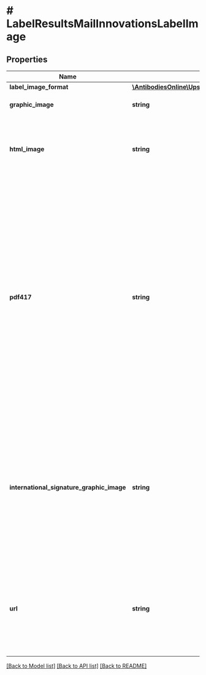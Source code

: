 # # LabelResultsMailInnovationsLabelImage

## Properties

Name | Type | Description | Notes
------------ | ------------- | ------------- | -------------
**label_image_format** | [**\AntibodiesOnline\UpsApi\Shipping\MailInnovationsLabelImageLabelImageFormat**](MailInnovationsLabelImageLabelImageFormat.md) |  |
**graphic_image** | **string** | Base 64 encoded graphic image. |
**html_image** | **string** | Base 64 encoded html browser image rendering software. This is only returned for GIF image formats. | [optional]
**pdf417** | **string** | PDF-417 is a two-dimensional barcode, which can store up to about 1,800 printable ASCII characters or 1,100 binary characters per symbol. The symbol is rectangular. The PDF417 image will be returned when the shipment is trans-border and the service option is one of the following: Standard, Express Saver or Express Plus.  The image is Base 64 encoded and only returned for GIF image format | [optional]
**international_signature_graphic_image** | **string** | Base 64 encoded graphic image of the Warsaw text and signature box.  EPL2, ZPL and SPL labels. The image will be returned for non-US based shipments. One image will be given per shipment and it will be in the first PackageResults container. | [optional]
**url** | **string** | This is only returned if the label link is requested to be returned and only at the first package result  Applicable for following types of shipments: Print/Electronic Return Label | [optional]

[[Back to Model list]](../../README.md#models) [[Back to API list]](../../README.md#endpoints) [[Back to README]](../../README.md)
